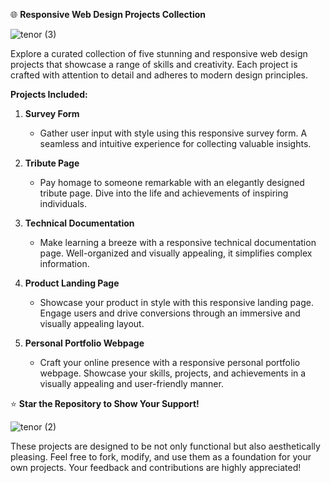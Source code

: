 🌐 **Responsive Web Design Projects Collection**


![tenor (3)](https://github.com/parinitapatil/responsive-web-design/assets/119065651/0f249b65-3d19-436c-b697-1e10a3247899)

Explore a curated collection of five stunning and responsive web design projects that showcase a range of skills and creativity. Each project is crafted with attention to detail and adheres to modern design principles.

**Projects Included:**

1. **Survey Form**
   - Gather user input with style using this responsive survey form. A seamless and intuitive experience for collecting valuable insights.

2. **Tribute Page**
   - Pay homage to someone remarkable with an elegantly designed tribute page. Dive into the life and achievements of inspiring individuals.

3. **Technical Documentation**
   - Make learning a breeze with a responsive technical documentation page. Well-organized and visually appealing, it simplifies complex information.

4. **Product Landing Page**
   - Showcase your product in style with this responsive landing page. Engage users and drive conversions through an immersive and visually appealing layout.

5. **Personal Portfolio Webpage**
   - Craft your online presence with a responsive personal portfolio webpage. Showcase your skills, projects, and achievements in a visually appealing and user-friendly manner.

⭐ **Star the Repository to Show Your Support!**


![tenor (2)](https://github.com/parinitapatil/responsive-web-design/assets/119065651/8605208f-8068-4427-9861-b01ecceb60a6)

These projects are designed to be not only functional but also aesthetically pleasing. Feel free to fork, modify, and use them as a foundation for your own projects. Your feedback and contributions are highly appreciated!


